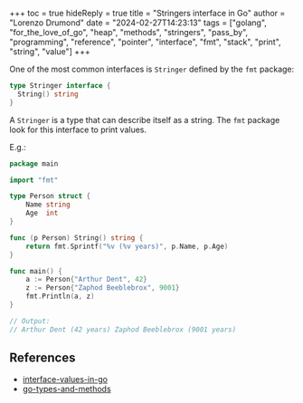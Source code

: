 +++
toc = true
hideReply = true
title = "Stringers interface in Go"
author = "Lorenzo Drumond"
date = "2024-02-27T14:23:13"
tags = ["golang",  "for_the_love_of_go",  "heap",  "methods",  "stringers",  "pass_by",  "programming",  "reference",  "pointer",  "interface",  "fmt",  "stack",  "print",  "string",  "value"]
+++


One of the most common interfaces is `Stringer` defined by the `fmt` package:
```go
type Stringer interface {
  String() string
}
```

A `Stringer` is a type that can describe itself as a string. The `fmt` package look for this interface to print values.

E.g.:
```go
package main

import "fmt"

type Person struct {
	Name string
	Age  int
}

func (p Person) String() string {
	return fmt.Sprintf("%v (%v years)", p.Name, p.Age)
}

func main() {
	a := Person{"Arthur Dent", 42}
	z := Person{"Zaphod Beeblebrox", 9001}
	fmt.Println(a, z)
}

// Output:
// Arthur Dent (42 years) Zaphod Beeblebrox (9001 years)
```

## References
- [interface-values-in-go](/wiki/interface-values-in-go/)
- [go-types-and-methods](/wiki/go-types-and-methods/)
